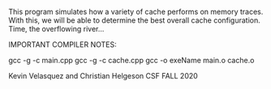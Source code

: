 This program simulates how a variety of cache performs on memory traces. With this, we will be able to determine the best overall cache configuration. Time, the overflowing river...

IMPORTANT COMPILER NOTES:

gcc -g -c main.cpp
gcc -g -c cache.cpp
gcc -o exeName main.o cache.o

Kevin Velasquez and Christian Helgeson
CSF FALL 2020

